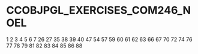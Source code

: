 # CCOBJPGL_EXERCISES_COM246_NOEL



1
2
3
4
5
6
7
26
27
35
38
39
40
47
54
57
59
60
61
62
63
66
67
70
72
74
76
77
78
79
81
82
83
84
85
86
88
